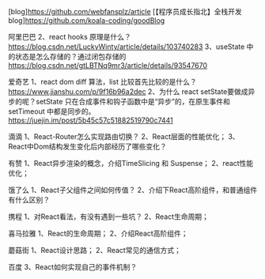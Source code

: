 [blog]https://github.com/webfansplz/article
[【程序员成长指北】全栈开发blog]https://github.com/koala-coding/goodBlog

阿里巴巴
2、react hooks 原理是什么？
https://blog.csdn.net/LuckyWinty/article/details/103740283
3、useState 中的状态是怎么存储的？通过闭包存储的
https://blog.csdn.net/gtLBTNq9mr3/article/details/93547670
 
爱奇艺
1、react dom diff 算法，list 比较首先比较的是什么？
https://www.jianshu.com/p/9f16b96a2dec
2、为什么 react setState要做成异步的呢？setState 只在合成事件和钩子函数中是“异步”的，在原生事件和 setTimeout 中都是同步的。
https://juejin.im/post/5b45c57c51882519790c7441
 
滴滴
1、React-Router怎么实现路由切换？
2、React层面的性能优化；
3、React中Dom结构发生变化后内部经历了哪些变化？
 
有赞
1、React异步渲染的概念，介绍TimeSlicing 和 Suspense；
2、react性能优化；
 
饿了么
1、React子父组件之间如何传值？
2、介绍下React高阶组件，和普通组件有什么区别？
 
携程
1、对React看法，有没有遇到一些坑？
2、React生命周期；
 
喜马拉雅
1、React的生命周期；
2、介绍React高阶组件；

蘑菇街
1、React设计思路；
2、React常见的通信方式；

百度
3、React如何实现自己的事件机制？